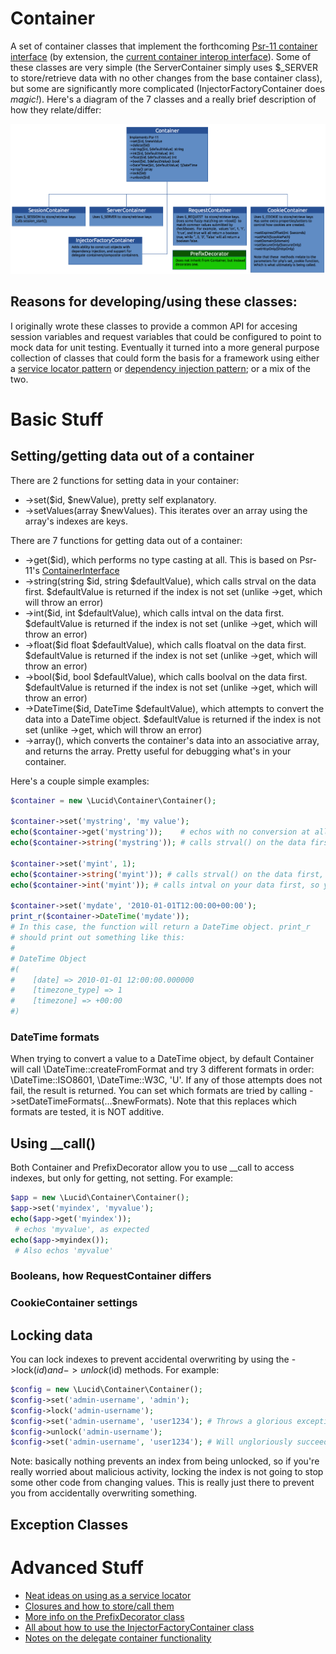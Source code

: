# Container

A set of container classes that implement the forthcoming [Psr-11 container interface](https://github.com/container-interop/fig-standards/blob/master/proposed/container.md) (by extension, the [current container interop interface](https://github.com/container-interop/container-interop)). Some of these classes are very simple (the ServerContainer simply uses $_SERVER to store/retrieve data with no other changes from the base container class), but some are significantly more complicated (InjectorFactoryContainer does *magic!*).  Here's a diagram of the 7 classes and a really brief description of how they relate/differ:

![diagram of classes](https://raw.githubusercontent.com/dev-lucid/container/master/docs/class_diagram.png)


## Reasons for developing/using these classes:

I originally wrote these classes to provide a common API for accesing session variables and request variables that could be configured to point to mock data for unit testing. Eventually it turned into a more general purpose collection of classes that could form the basis for a framework using either a [service locator pattern](https://en.wikipedia.org/wiki/Service_locator_pattern) or [dependency injection pattern](https://en.wikipedia.org/wiki/Dependency_injection); or a mix of the two.

# Basic Stuff

## Setting/getting data out of a container
There are 2 functions for setting data in your container:

* ->set($id, $newValue), pretty self explanatory.
* ->setValues(array $newValues). This iterates over an array using the array's indexes are keys. 

There are 7 functions for getting data out of a container:

* ->get($id), which performs no type casting at all. This is based on Psr-11's [ContainerInterface](https://github.com/container-interop/container-interop/blob/master/docs/ContainerInterface.md)
* ->string(string $id, string $defaultValue), which calls strval on the data first. $defaultValue is returned if the index is not set (unlike ->get, which will throw an error)
* ->int($id, int $defaultValue), which calls intval on the data first. $defaultValue is returned if the index is not set (unlike ->get, which will throw an error)
* ->float($id float $defaultValue), which calls floatval on the data first. $defaultValue is returned if the index is not set (unlike ->get, which will throw an error)
* ->bool($id, bool $defaultValue), which calls boolval on the data first. $defaultValue is returned if the index is not set (unlike ->get, which will throw an error)
* ->DateTime($id, DateTime $defaultValue), which attempts to convert the data into a DateTime object. $defaultValue is returned if the index is not set (unlike ->get, which will throw an error)
* ->array(), which converts the container's data into an associative array, and returns the array. Pretty useful for debugging what's in your container.

Here's a couple simple examples:

```php
$container = new \Lucid\Container\Container();

$container->set('mystring', 'my value');
echo($container->get('mystring'));    # echos with no conversion at all
echo($container->string('mystring')); # calls strval() on the data first

$container->set('myint', 1);
echo($container->string('myint')); # calls strval() on the data first, you get back '1'
echo($container->int('myint')); # calls intval on your data first, so you should get back 1

$container->set('mydate', '2010-01-01T12:00:00+00:00');
print_r($container->DateTime('mydate'));
# In this case, the function will return a DateTime object. print_r
# should print out something like this:
#
# DateTime Object
#(
#    [date] => 2010-01-01 12:00:00.000000
#    [timezone_type] => 1
#    [timezone] => +00:00
#)

```

### DateTime formats

When trying to convert a value to a DateTime object, by default Container will call \DateTime::createFromFormat and try 3 different formats in order: \DateTime::ISO8601, \DateTime::W3C, 'U'. If any of those attempts does not fail, the result is returned. You can set which formats are tried by calling ->setDateTimeFormats(...$newFormats). Note that this replaces which formats are tested, it is NOT additive.

## Using __call()

Both Container and PrefixDecorator allow you to use __call to access indexes, but only for getting, not setting. For example:

```php
$app = new \Lucid\Container\Container();
$app->set('myindex', 'myvalue');
echo($app->get('myindex'));
 # echos 'myvalue', as expected
echo($app->myindex());
 # Also echos 'myvalue'
```


### Booleans, how RequestContainer differs

### CookieContainer settings

## Locking data
You can lock indexes to prevent accidental overwriting by using the ->lock($id) and ->unlock($id) methods. For example:

```php
$config = new \Lucid\Container\Container();
$config->set('admin-username', 'admin');
$config->lock('admin-username');
$config->set('admin-username', 'user1234'); # Throws a glorious exception!
$config->unlock('admin-username');
$config->set('admin-username', 'user1234'); # Will ungloriously succeed
```
Note: basically nothing prevents an index from being unlocked, so if you're really worried about malicious activity, locking the index is not going to stop some other code from changing values. This is really just there to prevent you from accidentally overwriting something.

## Exception Classes

# Advanced Stuff
* [Neat ideas on using as a service locator](ServiceLocator.md)
* [Closures and how to store/call them](Closures.md)
* [More info on the PrefixDecorator class](PrefixDecorator.md)
* [All about how to use the InjectorFactoryContainer class](InjectorFactory.md)
* [Notes on the delegate container functionality](DelegateContainer.md)